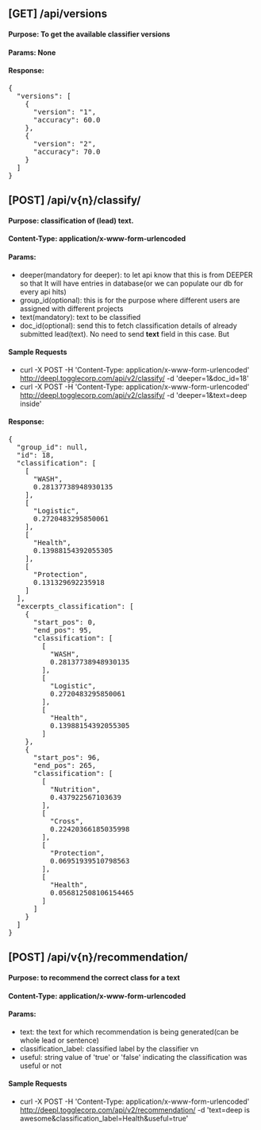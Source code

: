 ## [GET] /api/versions
#### Purpose: To get the available classifier versions
#### Params: None
#### Response:
<pre>
{
  "versions": [
    {
      "version": "1",
      "accuracy": 60.0
    },
    {
      "version": "2",
      "accuracy": 70.0
    }
  ]
}
</pre>


## [POST] /api/v{n}/classify/
#### Purpose: classification of (lead) text.
#### Content-Type: application/x-www-form-urlencoded
#### Params:
 - deeper(mandatory for deeper): to let api know that this is from DEEPER so that It will have entries in database(or we can populate our db for every api hits)
 - group_id(optional): this is for the purpose where different users are assigned with different projects
 - text(mandatory): text to be classified
 - doc_id(optional): send this to fetch classification details of already submitted lead(text). No need to send **text** field in this case. But
#### Sample Requests
 - curl -X POST -H 'Content-Type: application/x-www-form-urlencoded' http://deepl.togglecorp.com/api/v2/classify/ -d 'deeper=1&doc_id=18'
 - curl -X POST -H 'Content-Type: application/x-www-form-urlencoded' http://deepl.togglecorp.com/api/v2/classify/ -d 'deeper=1&text=deep inside'
#### Response: 
<pre>
{
  "group_id": null,
  "id": 18,
  "classification": [
    [
      "WASH",
      0.28137738948930135
    ],
    [
      "Logistic",
      0.2720483295850061
    ],
    [
      "Health",
      0.13988154392055305
    ],
    [
      "Protection",
      0.131329692235918
    ]
  ],
  "excerpts_classification": [
    {
      "start_pos": 0,
      "end_pos": 95,
      "classification": [
        [
          "WASH",
          0.28137738948930135
        ],
        [
          "Logistic",
          0.2720483295850061
        ],
        [
          "Health",
          0.13988154392055305
        ]
    },
    {
      "start_pos": 96,
      "end_pos": 265,
      "classification": [
        [
          "Nutrition",
          0.437922567103639
        ],
        [
          "Cross",
          0.22420366185035998
        ],
        [
          "Protection",
          0.06951939510798563
        ],
        [
          "Health",
          0.056812508106154465
        ]
      ]
    }
  ]
}
</pre>
## [POST] /api/v{n}/recommendation/
#### Purpose: to recommend the correct class for a text
#### Content-Type: application/x-www-form-urlencoded
#### Params:
 - text: the text for which recommendation is being generated(can be whole lead or sentence)
 - classification_label: classified label by the classifier vn
 - useful: string value of 'true' or 'false' indicating the classification was useful or not
#### Sample Requests
 - curl -X POST -H 'Content-Type: application/x-www-form-urlencoded' http://deepl.togglecorp.com/api/v2/recommendation/ -d 'text=deep is awesome&classification_label=Health&useful=true'
